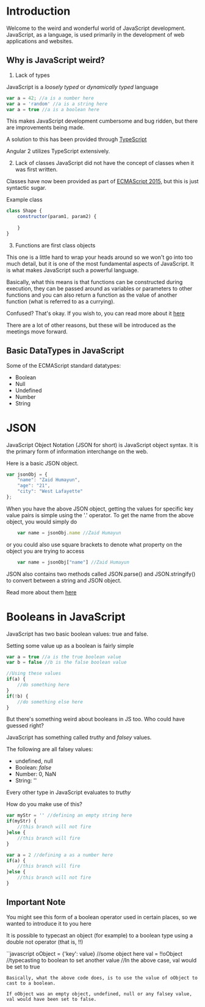 # Introduction
Welcome to the weird and wonderful world of JavaScript development. 
JavaScript, as a language, is used primarily in the development of web applications and websites. 

## Why is JavaScript weird? 

1. Lack of types

JavaScript is a *loosely typed* or *dynamically typed* language

```javascript
var a = 42; //a is a number here
var a = 'random' //a is a string here
var a = true //a is a boolean here
```

This makes JavaScript development cumbersome and bug ridden, but there are improvements being made. 

A solution to this has been provided through [TypeScript](https://www.typescriptlang.org/docs/home.html)

Angular 2 utilizes TypeScript extensively.

2. Lack of classes
JavaScript did not have the concept of classes when it was first written.

Classes have now been provided as part of [ECMAScript 2015](https://developer.mozilla.org/en-US/docs/Web/JavaScript/Reference/Classes), but this is just syntactic sugar. 

Example class
```javascript 
class Shape {
    constructor(param1, param2) {
        
    }
}
```

3. Functions are first class objects 

This one is a little hard to wrap your heads around so we won't go into too much detail, but it is one of the most fundamental aspects of JavaScript. It is what makes JavaScript such a powerful language. 

Basically, what this means is that functions can be constructed during execution, they can be passed around as variables or parameters to other functions and you can also return a function as the value of another function (what is referred to as a currying). 

Confused? That's okay. If you wish to, you can read more about it [here](http://timmknight.github.io/2015/first-class-functions-javascript/)

There are a lot of other reasons, but these will be introduced as the meetings move forward. 

## Basic DataTypes in JavaScript
Some of the ECMAScript standard datatypes:
* Boolean 
* Null
* Undefined
* Number
* String

# JSON

JavaScript Object Notation (JSON for short) is JavaScript object syntax. It is the primary form of information interchange on the web. 

Here is a basic JSON object. 

```javascript
var jsonObj = {
    "name": "Zaid Humayun", 
    "age": "21", 
    "city": "West Lafayette"
};
```

When you have the above JSON object, getting the values for specific key value pairs is simple using the '.' operator. 
To get the name from the above object, you would simply do

```javascript
    var name = jsonObj.name //Zaid Humayun
```

or you could also use square brackets to denote what property on the object you are trying to access

```javascript
    var name = jsonObj["name"] //Zaid Humayun
```

JSON also contains two methods called JSON.parse() and JSON.stringify() to convert between a string and JSON object. 

Read more about them [here](https://developer.mozilla.org/en-US/docs/Web/JavaScript/Reference/Global_Objects/JSON)

# Booleans in JavaScript

JavaScript has two basic boolean values: true and false. 

Setting some value up as a boolean is fairly simple

```javascript
var a = true //a is the true boolean value
var b = false //b is the false boolean value

//Using these values
if(a) {
    //do something here
}
if(!b) {
    //do something else here
}
```

But there's something weird about booleans in JS too. Who could have guessed right? 

JavaScript has something called *truthy* and *falsey* values. 

The following are all falsey values: 
* undefined, null
* Boolean: *false*
* Number: 0, NaN
* String: ''

Every other type in JavaScript evaluates to *truthy*

How do you make use of this? 

```javascript
var myStr = '' //defining an empty string here
if(myStr) {
    //this branch will not fire
}else {
    //this branch will fire
}

var a = 2 //defining a as a number here
if(a) {
    //this branch will fire
}else {
    //this branch will not fire 
}
```
## Important Note

You might see this form of a boolean operator used in certain places, so we wanted to introduce it to you here

It is possible to typecast an object (for example) to a boolean type using a double not operator (that is, !!)

``javascript 
oObject = {'key': value} //some object here
val = !!oObject //typecasting to boolean to set another value
//In the above case, val would be set to true
```
Basically, what the above code does, is to use the value of oObject to cast to a boolean. 

If oObject was an empty object, undefined, null or any falsey value, val would have been set to false. 


